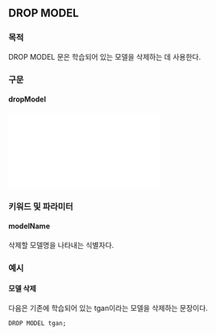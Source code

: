 ## DROP MODEL

### 목적

DROP MODEL 문은 학습되어 있는 모델을 삭제하는 데 사용한다.


### 구문

#### dropModel
<embed type="image/svg+xml" src="./diagram/dropModel.rrd.svg"/>


### 키워드 및 파라미터

#### modelName

삭제할 모델명을 나타내는 식별자다.


### 예시

#### 모델 삭제

다음은 기존에 학습되어 있는 tgan이라는 모델을 삭제하는 문장이다.
```console
DROP MODEL tgan;
```
